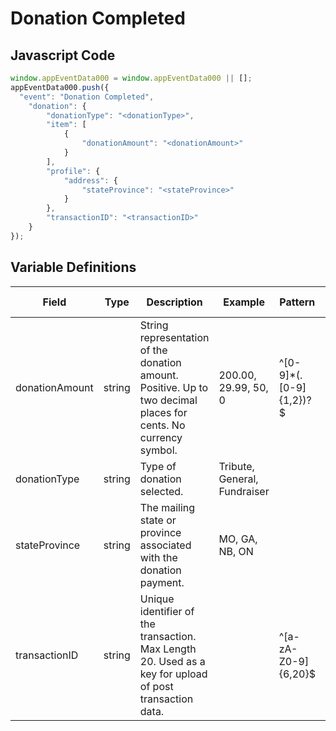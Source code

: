 # Donation Completed

### 

## Javascript Code
```js
window.appEventData000 = window.appEventData000 || [];
appEventData000.push({
  "event": "Donation Completed",
    "donation": {
        "donationType": "<donationType>",
        "item": [
            {
                "donationAmount": "<donationAmount>"
            }
        ],
        "profile": {
            "address": {
                "stateProvince": "<stateProvince>"
            }
        },
        "transactionID": "<transactionID>"
    }
});
```

## Variable Definitions

|Field|Type|Description|Example|Pattern|Min Length|Max Length|Minimum|Maximum|Multiple Of|
| --- | --- | --- | --- | --- | --- | --- | --- | --- | --- |
|donationAmount|string|String representation of the donation amount. Positive. Up to two decimal places for cents. No currency symbol.|200.00, 29.99, 50, 0|^[0-9]*(\.[0-9]{1,2})?$||||||
|donationType|string|Type of donation selected. |Tribute, General, Fundraiser|||||||
|stateProvince|string|The mailing state or province associated with the donation payment. |MO, GA, NB, ON|||||||
|transactionID|string|Unique identifier of the transaction. Max Length 20. Used as a key for upload of post transaction data. ||^[a-zA-Z0-9]{6,20}$|6|20||||
